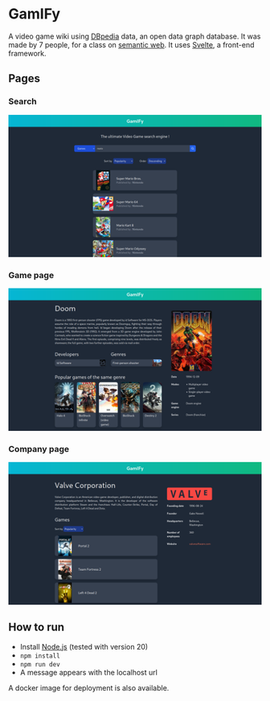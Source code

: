 # GamIFy

A video game wiki using [DBpedia](https://www.dbpedia.org/) data, an open data graph database. It was made by 7 people, for a class on [semantic web](https://en.wikipedia.org/wiki/Semantic_Web). It uses [Svelte](https://svelte.dev/), a front-end framework.

## Pages

### Search

![search page](img/search.png)

### Game page

![game page](img/game.png)

### Company page

![company page](img/company.png)

## How to run

- Install [Node.js](https://nodejs.org/en/download) (tested with version 20)
- `npm install`
- `npm run dev`
- A message appears with the localhost url

A docker image for deployment is also available.
